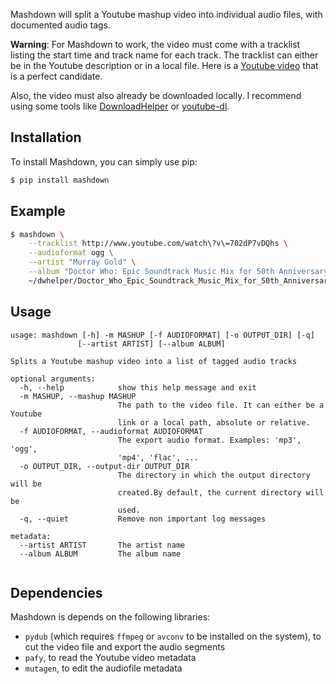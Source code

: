 Mashdown will split a Youtube mashup video into individual audio files, with documented audio tags.

**Warning**: For Mashdown to work, the video must come with a tracklist listing the start time and track name for each track. The tracklist can either be in the Youtube description or in a local file. Here is a [Youtube video](https://www.youtube.com/watch?v=702dP7vDQhs) that is a perfect candidate.

Also, the video must also already be downloaded locally. I recommend using some tools like [DownloadHelper](http://www.downloadhelper.net/) or [youtube-dl](https://github.com/rg3/youtube-dl).

## Installation

To install Mashdown, you can simply use pip:

```bash
$ pip install mashdown
```

## Example

```bash
$ mashdown \
    --tracklist http://www.youtube.com/watch\?v\=702dP7vDQhs \
    --audioformat ogg \
    --artist "Murray Gold" \
    --album "Doctor Who: Epic Soundtrack Music Mix for 50th Anniversary" \
    ~/dwhelper/Doctor_Who_Epic_Soundtrack_Music_Mix_for_50th_Anniversary_Mu.mp4
```

## Usage

```
usage: mashdown [-h] -m MASHUP [-f AUDIOFORMAT] [-o OUTPUT_DIR] [-q]
               [--artist ARTIST] [--album ALBUM]

Splits a Youtube mashup video into a list of tagged audio tracks

optional arguments:
  -h, --help            show this help message and exit
  -m MASHUP, --mashup MASHUP
                        The path to the video file. It can either be a Youtube
                        link or a local path, absolute or relative.
  -f AUDIOFORMAT, --audioformat AUDIOFORMAT
                        The export audio format. Examples: 'mp3', 'ogg',
                        'mp4', 'flac', ...
  -o OUTPUT_DIR, --output-dir OUTPUT_DIR
                        The directory in which the output directory will be
                        created.By default, the current directory will be
                        used.
  -q, --quiet           Remove non important log messages

metadata:
  --artist ARTIST       The artist name
  --album ALBUM         The album name


```

## Dependencies
Mashdown is depends on the following libraries:

- ``pydub`` (which requires ``ffmpeg`` or ``avconv`` to be installed on the system), to cut the video file and export the audio segments
- ``pafy``, to read the Youtube video metadata
- ``mutagen``, to edit the audiofile metadata